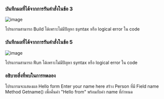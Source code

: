 ### บันทึกผลที่ได้จากการรันคำสั่งในข้อ 3
![image](https://github.com/Chaiyapa/03376836-OOP-2566-Lab-06/assets/144195729/a65f0bfc-9d81-42dc-bfd5-43fa7c8f3369)

โปรแกรมสามารถ Build ได้เพราะไม่มีปัญหา syntax หรือ logical error ใน code
### บันทึกผลที่ได้จากการรันคำสั่งในข้อ 5

![image](https://github.com/Chaiyapa/03376836-OOP-2566-Lab-06/assets/144195729/24a4b5b0-6969-4152-b835-1222ee7fa54b)


โปรแกรมสามารถ Run ได้เพราะไม่มีปัญหา syntax หรือ logical error ใน code
### อธิบายสิ่งที่พบในการทดลอง
โปรแกรมจะแสดงผล Hello form Enter your name here สร้าง Person ที่มี Field name Method Getname() เพื่อคืนค่า "Hello from" พร้อมกับค่า name ที่กำหนด
